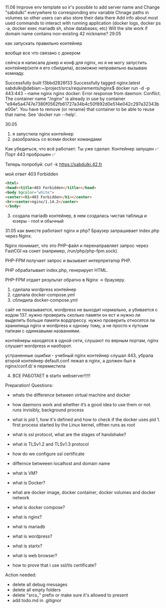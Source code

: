 11.06
Improve env template so ir's possible to add server name and
Change "sabdulki" everywhere to corresponding env variable
Chnage paths in volumes so other users can also store their data there
Add info about most used commands to interact with running application
(docker logs, docker ps -a, docker exec mariadb sh, show databases; etc)
Will the site work if domain name contains non-existing 42 nickname?
29.05

как запускать правильно контейнер

вообще все что связано с докером

сейчса я написала докер и конф для nginx, но я не могу запустить контейнер(хотя я его сбилдила), возможно неправильно вызываю комнаду.

Successfully built f3bbd2826f33
Successfully tagged nginx:latest
sabdulki@debian:~/project/srcs/requirements/nginx$ docker run -d -p 443:443 --name nginx nginx
docker: Error response from daemon: Conflict. The container name "/nginx" is already in use by container "e94e5a4747e7380f0562fb61727a34b4c50f892d0e514e042c297a32343be00e". You have to remove (or rename) that container to be able to reuse that name.
See 'docker run --help'.

30.05 
1) я запустила nginx контейнер
2) разобралась со всеми docker командами

Как убедиться, что всё работает:
Ты уже сделал:
Контейнер запущен ✅
Порт 443 проброшен ✅

Теперь попробуй:
curl -k https://sabdulki.42.fr

мой ответ 403 Forbidden 
``` HTML
<html>
<head><title>403 Forbidden</title></head>
<body bgcolor="white">
<center><h1>403 Forbidden</h1></center>
<hr><center>nginx/1.14.2</center>
</body>
```

3) создала mariadb контейнер, в нем создалаcь чистая таблица и юзеры - root и обычный

31.05
как вместе работают nginx и php?
Браузер запрашивает index.php через Nginx.

Nginx понимает, что это PHP-файл и перенаправляет запрос через FastCGI на сокет (например, /run/php/php-fpm.sock).

PHP-FPM получает запрос и вызывает интерпретатор PHP.

PHP обрабатывает index.php, генерирует HTML.

PHP-FPM отдает результат обратно в Nginx → браузеру.

1) сделала wordpress контейнер
2) сделала docker-compose.yml
3) сблидила docker-compose.yml

сайт не показывается, wordpress не выходит нормально, а убивается с кодом 137. 
нужно проверить сколько памяти он ест и нужно ли выделить больше памяти вордпрессу.
нужно проверить относятся ли хранилища nginx и wordpress к одному тому, а не просто к путсым папкам с одинкавыми названиями.

контейнеры находятся в одной сети, слушают по верным портам, nginx слушает wordpress и наоборот. 

устраненные ошибки - учебный nginx контейнер слушал 443, убрала второй контейнер
default.conf лежал в nginx, а должен был в nginx/conf.d/ я переместила


4) ВСЕ РАБОТАЕТ в startx webserver!!!!!

Preparation! 
Questions:
- whats the difference between virtual machine and docker
- how daemons work and whether it’s a good idea to use them or not. runs invisibly, background process
- what is pid 1, how it's defined and how to check if the docker uses pid 1. first process started by the Linux kernel, ofthen runs as root
- what is ssl protocol, what are the stages of handshake? 
- what is TLSv1.2 and TLSv1.3 protocol
- how do we configure ssl certificate
- differnce betweeen localhost and domain name

- what is VM?
- what is Docker?
- what are docker image, docker container, docker volumes and docker network
- what is docker compose?

- what is nginx?
- what is mariadb
- what is wordpress?

- what is startx?
- what is web browser?

- how to prove that i use ssl/tls certificate?

Action needed:
+ delete all debug messages
+ delete all empty folders
+ delete "srcs_" prefix or make sure it's allowed to present
+ add todo.md in .gitignor